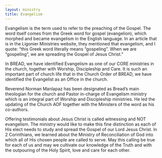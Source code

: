 ```yaml
---
layout: ministry
title: Evangelism
---
```

 
Evangelism is the term used to refer to the preaching of the Gospel. The word
itself comes from the Greek word for gospel (evangelion), which morphed
and became evangelism in the English language. In an article that is in the
Ligonier Ministries website, they mentioned that evangelism, and I quote:
“this Greek word literally means “gospeling”. When we are “gospeling”, we
are spreading the Gospel of Jesus Christ.”

In BREAD, we have identified Evangelism as one of our CORE ministries
in the church, together with Worship, Discipleship and Care. It is such an
important part of church life that in the Church Order of BREAD, we have
identified the Evangelist as an Office in the church.

Reverend Norman Manlapaz has been designated as Bread’s main theologian for the church and  Pastor in-charge of Evangelism ministry which is an integral part of Worship and Discipleship ministries. 
He led the updating of the Church AOF together with the Ministers of the word as his co-authors.

Offering testimonials about Jesus Christ is called witnessing and NOT
evangelism. The ministry would like to make this fine distinction as each of
His elect needs to study and spread the Gospel of our Lord Jesus Christ.
In 2 Corinthians, we learned about the Ministry of Reconciliation of God into
which all of His chosen people are called to serve. May this calling be true
for each of us and may we cultivate our knowledge of the Truth and with the
outpouring of the Holy Spirit, love and care for each other.
